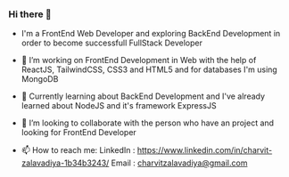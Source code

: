 ### Hi there 👋

- I'm a FrontEnd Web Developer and exploring BackEnd Development in order to become successfull FullStack Developer

- 🔭 I’m working on FrontEnd Development in Web with the help of ReactJS, TailwindCSS, CSS3 and HTML5 and for databases I'm using MongoDB
- 🌱 Currently learning about BackEnd Development and I've already learned about NodeJS and it's framework ExpressJS
- 👯 I’m looking to collaborate with the person who have an project and looking for FrontEnd Developer
- 📫 How to reach me: LinkedIn : https://www.linkedin.com/in/charvit-zalavadiya-1b34b3243/ Email : charvitzalavadiya@gmail.com

